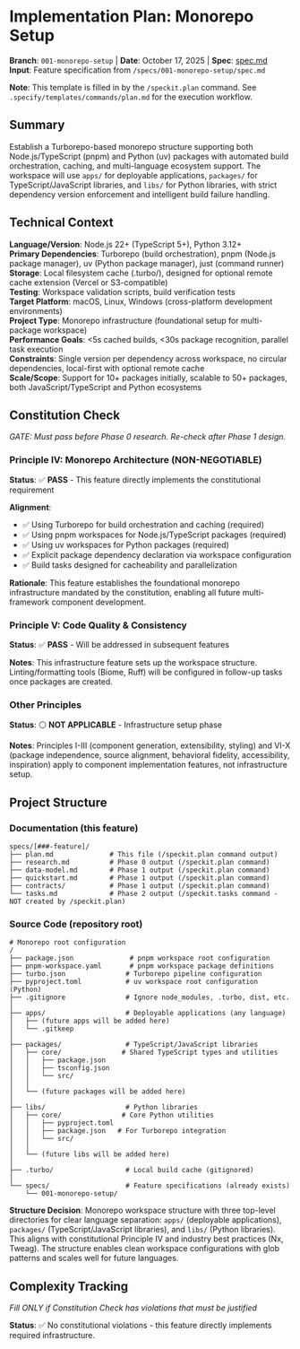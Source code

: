 # Implementation Plan: Monorepo Setup

**Branch**: `001-monorepo-setup` | **Date**: October 17, 2025 | **Spec**: [spec.md](./spec.md)
**Input**: Feature specification from `/specs/001-monorepo-setup/spec.md`

**Note**: This template is filled in by the `/speckit.plan` command. See `.specify/templates/commands/plan.md` for the execution workflow.

## Summary

Establish a Turborepo-based monorepo structure supporting both Node.js/TypeScript (pnpm) and Python (uv) packages with automated build orchestration, caching, and multi-language ecosystem support. The workspace will use `apps/` for deployable applications, `packages/` for TypeScript/JavaScript libraries, and `libs/` for Python libraries, with strict dependency version enforcement and intelligent build failure handling.

## Technical Context

**Language/Version**: Node.js 22+ (TypeScript 5+), Python 3.12+  
**Primary Dependencies**: Turborepo (build orchestration), pnpm (Node.js package manager), uv (Python package manager), just (command runner)  
**Storage**: Local filesystem cache (.turbo/), designed for optional remote cache extension (Vercel or S3-compatible)  
**Testing**: Workspace validation scripts, build verification tests  
**Target Platform**: macOS, Linux, Windows (cross-platform development environments)  
**Project Type**: Monorepo infrastructure (foundational setup for multi-package workspace)  
**Performance Goals**: <5s cached builds, <30s package recognition, parallel task execution  
**Constraints**: Single version per dependency across workspace, no circular dependencies, local-first with optional remote cache  
**Scale/Scope**: Support for 10+ packages initially, scalable to 50+ packages, both JavaScript/TypeScript and Python ecosystems

## Constitution Check

*GATE: Must pass before Phase 0 research. Re-check after Phase 1 design.*

### Principle IV: Monorepo Architecture (NON-NEGOTIABLE)

**Status**: ✅ **PASS** - This feature directly implements the constitutional requirement

**Alignment**:
- ✅ Using Turborepo for build orchestration and caching (required)
- ✅ Using pnpm workspaces for Node.js/TypeScript packages (required)
- ✅ Using uv workspaces for Python packages (required)
- ✅ Explicit package dependency declaration via workspace configuration
- ✅ Build tasks designed for cacheability and parallelization

**Rationale**: This feature establishes the foundational monorepo infrastructure mandated by the constitution, enabling all future multi-framework component development.

### Principle V: Code Quality & Consistency

**Status**: ✅ **PASS** - Will be addressed in subsequent features

**Notes**: This infrastructure feature sets up the workspace structure. Linting/formatting tools (Biome, Ruff) will be configured in follow-up tasks once packages are created.

### Other Principles

**Status**: ⚪ **NOT APPLICABLE** - Infrastructure setup phase

**Notes**: Principles I-III (component generation, extensibility, styling) and VI-X (package independence, source alignment, behavioral fidelity, accessibility, inspiration) apply to component implementation features, not infrastructure setup.

## Project Structure

### Documentation (this feature)

```
specs/[###-feature]/
├── plan.md              # This file (/speckit.plan command output)
├── research.md          # Phase 0 output (/speckit.plan command)
├── data-model.md        # Phase 1 output (/speckit.plan command)
├── quickstart.md        # Phase 1 output (/speckit.plan command)
├── contracts/           # Phase 1 output (/speckit.plan command)
└── tasks.md             # Phase 2 output (/speckit.tasks command - NOT created by /speckit.plan)
```

### Source Code (repository root)

```
# Monorepo root configuration
/
├── package.json              # pnpm workspace root configuration
├── pnpm-workspace.yaml       # pnpm workspace package definitions
├── turbo.json               # Turborepo pipeline configuration
├── pyproject.toml           # uv workspace root configuration (Python)
├── .gitignore               # Ignore node_modules, .turbo, dist, etc.
│
├── apps/                    # Deployable applications (any language)
│   ├── (future apps will be added here)
│   └── .gitkeep
│
├── packages/                # TypeScript/JavaScript libraries
│   ├── core/               # Shared TypeScript types and utilities
│   │   ├── package.json
│   │   ├── tsconfig.json
│   │   └── src/
│   │
│   └── (future packages will be added here)
│
├── libs/                    # Python libraries
│   ├── core/               # Core Python utilities
│   │   ├── pyproject.toml
│   │   ├── package.json   # For Turborepo integration
│   │   └── src/
│   │
│   └── (future libs will be added here)
│
├── .turbo/                  # Local build cache (gitignored)
│
└── specs/                   # Feature specifications (already exists)
    └── 001-monorepo-setup/
```

**Structure Decision**: Monorepo workspace structure with three top-level directories for clear language separation: `apps/` (deployable applications), `packages/` (TypeScript/JavaScript libraries), and `libs/` (Python libraries). This aligns with constitutional Principle IV and industry best practices (Nx, Tweag). The structure enables clean workspace configurations with glob patterns and scales well for future languages.

## Complexity Tracking

*Fill ONLY if Constitution Check has violations that must be justified*

**Status**: ✅ No constitutional violations - this feature directly implements required infrastructure.

